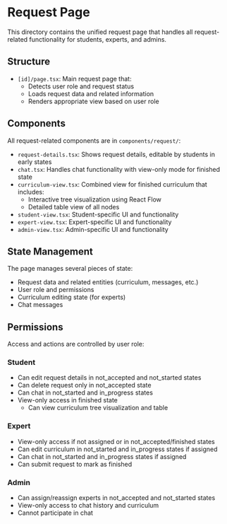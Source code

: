 # Request Page

This directory contains the unified request page that handles all request-related functionality for students, experts, and admins.

## Structure

- `[id]/page.tsx`: Main request page that:
  - Detects user role and request status
  - Loads request data and related information
  - Renders appropriate view based on user role

## Components

All request-related components are in `components/request/`:

- `request-details.tsx`: Shows request details, editable by students in early states
- `chat.tsx`: Handles chat functionality with view-only mode for finished state
- `curriculum-view.tsx`: Combined view for finished curriculum that includes:
  - Interactive tree visualization using React Flow
  - Detailed table view of all nodes
- `student-view.tsx`: Student-specific UI and functionality
- `expert-view.tsx`: Expert-specific UI and functionality
- `admin-view.tsx`: Admin-specific UI and functionality

## State Management

The page manages several pieces of state:
- Request data and related entities (curriculum, messages, etc.)
- User role and permissions
- Curriculum editing state (for experts)
- Chat messages

## Permissions

Access and actions are controlled by user role:

### Student
- Can edit request details in not_accepted and not_started states
- Can delete request only in not_accepted state
- Can chat in not_started and in_progress states
- View-only access in finished state
  - Can view curriculum tree visualization and table

### Expert
- View-only access if not assigned or in not_accepted/finished states
- Can edit curriculum in not_started and in_progress states if assigned
- Can chat in not_started and in_progress states if assigned
- Can submit request to mark as finished

### Admin
- Can assign/reassign experts in not_accepted and not_started states
- View-only access to chat history and curriculum
- Cannot participate in chat 